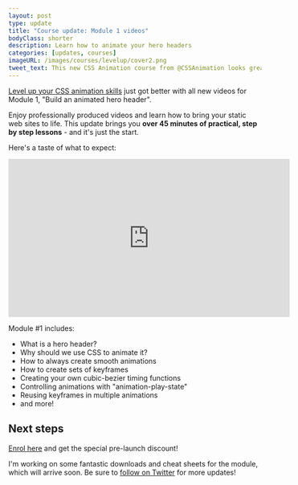 ```yaml
---
layout: post
type: update
title: "Course update: Module 1 videos"
bodyClass: shorter
description: Learn how to animate your hero headers
categories: [updates, courses]
imageURL: /images/courses/levelup/cover2.png
tweet_text: This new CSS Animation course from @CSSAnimation looks great http://courses.cssanimation.rocks/p/level-up
---
```


[Level up your CSS animation skills](http://courses.cssanimation.rocks/p/level-up) just got better with all new videos for Module 1, "Build an animated hero header".

Enjoy professionally produced videos and learn how to bring your static web sites to life. This update brings you **over 45 minutes of practical, step by step lessons** - and it's just the start.

Here's a taste of what to expect:

<div class="videoWrapper">
  <iframe width="560" height="315" src="https://www.youtube.com/embed/0jhDAVkdsAI?modestbranding=1&cc_load_policy=0&iv_load_policy=3&vq=hd720&rel=0" frameborder="0" allowfullscreen></iframe>
</div>

Module #1 includes:

* What is a hero header?
* Why should we use CSS to animate it?
* How to always create smooth animations
* How to create sets of keyframes
* Creating your own cubic-bezier timing functions
* Controlling animations with "animation-play-state"
* Reusing keyframes in multiple animations
* and more!

## Next steps

[Enrol here](http://courses.cssanimation.rocks/p/level-up) and get the special pre-launch discount!

I'm working on some fantastic downloads and cheat sheets for the module, which will arrive soon. Be sure to [follow on Twitter](https://twitter.com/cssanimation) for more updates!


